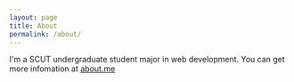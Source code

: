 ```yaml
---
layout: page
title: About
permalink: /about/
---
```


I'm a SCUT undergraduate student major in web development.
You can get more infomation at [about.me](http://about.me/chaucerling)